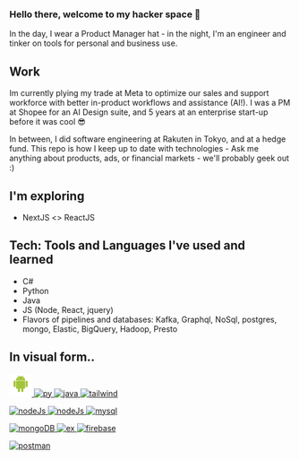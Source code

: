 ### Hello there, welcome to my hacker space 👋

In the day, I wear a Product Manager hat - in the night, I'm an engineer and tinker on tools for personal and business use.


## Work 
Im currently plying my trade at Meta to optimize our sales and support workforce with better in-product workflows and assistance (AI!). I was a PM at Shopee for an AI Design suite, and 5 years at an enterprise start-up before it was cool 😎 

In between, I did software engineering at Rakuten in Tokyo, and at a hedge fund. This repo is how I keep up to date with technologies - Ask me anything about products, ads, or financial markets - we'll probably geek out :)

## I'm exploring
- NextJS <> ReactJS

## Tech: Tools and Languages I've used and learned

 - C#
 - Python
 - Java
 - JS (Node, React, jquery)
 - Flavors of pipelines and databases: Kafka, Graphql, NoSql, postgres, mongo, Elastic, BigQuery, Hadoop, Presto


## In visual form..


<p align="left"> 
<a href="https://developer.android.com" target="_blank"> <img src="https://raw.githubusercontent.com/devicons/devicon/master/icons/android/android-original-wordmark.svg" alt="android" width="40" height="40"/> </a>  
<a href="https://www.python.org/" target="_blank"> <img src="https://www.vectorlogo.zone/logos/python/python-icon.svg" alt="py" width="40" height="40"/> </a> 
<a href="https://www.java.com/" target="_blank"> <img src="https://www.vectorlogo.zone/logos/java/java-vertical.svg" alt="java" width="40" height="40"/> </a> 
 <a href="https://tailwindcss.com/" target="_blank"> <img src="https://www.vectorlogo.zone/logos/tailwindcss/tailwindcss-icon.svg" alt="tailwind" width="40" height="40"/> </a> 

<a href="https://nodejs.org/" target="_blank"> <img src="https://www.vectorlogo.zone/logos/nodejs/nodejs-icon.svg" alt="nodeJs" width="40" height="40"/> </a> <a href="https://www.express-gateway.io/" target="_blank"> <img src="https://www.vectorlogo.zone/logos/express-gatewayio/express-gatewayio-icon.svg" alt="nodeJs" width="40" height="40"/> </a> <a href="https://www.mysql.com/" target="_blank"> <img src="https://www.vectorlogo.zone/logos/mysql/mysql-icon.svg" alt="mysql" width="40" height="40"/> </a>
 
 <a href="https://www.mongodb.com/" target="_blank"> <img src="https://www.vectorlogo.zone/logos/mongodb/mongodb-icon.svg" alt="mongoDB" width="40" height="40"/> </a> <a href="https://reactjs.org/" target="_blank"> <img src="https://www.vectorlogo.zone/logos/reactjs/reactjs-icon.svg" alt="ex" width="40" height="40"/> </a> <a href="https://firebase.google.com/" target="_blank"> <img src="https://www.vectorlogo.zone/logos/firebase/firebase-icon.svg" alt="firebase" width="40" height="40"/> </a> 
 
 <a href="https://postman.com" target="_blank"> <img src="https://www.vectorlogo.zone/logos/getpostman/getpostman-icon.svg" alt="postman" width="40" height="40"/> </a>
